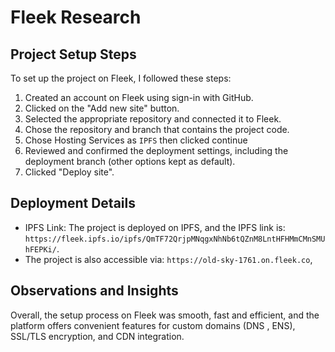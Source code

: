 # Fleek Research

## Project Setup Steps
To set up the project on Fleek, I followed these steps:

1. Created an account on Fleek using sign-in with GitHub.
2. Clicked on the "Add new site" button.
3. Selected the appropriate repository and connected it to Fleek.
4. Chose the repository and branch that contains the project code.
5. Chose Hosting Services as ```IPFS``` then clicked continue
6. Reviewed and confirmed the deployment settings, including the deployment branch (other options kept as default).
7. Clicked "Deploy site".


## Deployment Details
- IPFS Link: The project is deployed on IPFS, and the IPFS link is: `https://fleek.ipfs.io/ipfs/QmTF72QrjpMNqgxNhNb6tQZnM8LntHFHMmCMnSMUhFEPKi/`.
- The project is also accessible via: `https://old-sky-1761.on.fleek.co`, 

## Observations and Insights

Overall, the setup process on Fleek was smooth, fast and efficient, and the platform offers convenient features for custom domains (DNS , ENS), SSL/TLS encryption, and CDN integration.

